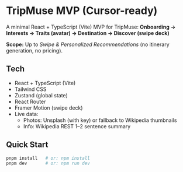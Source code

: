 # TripMuse MVP (Cursor-ready)

A minimal React + TypeScript (Vite) MVP for TripMuse:
**Onboarding → Interests → Traits (avatar) → Destination → Discover (swipe deck)**

**Scope:** Up to *Swipe & Personalized Recommendations* (no itinerary generation, no pricing).

## Tech
- React + TypeScript (Vite)
- Tailwind CSS
- Zustand (global state)
- React Router
- Framer Motion (swipe deck)
- Live data:
  - Photos: Unsplash (with key) or fallback to Wikipedia thumbnails
  - Info: Wikipedia REST 1–2 sentence summary

## Quick Start
```bash
pnpm install   # or: npm install
pnpm dev       # or: npm run dev

